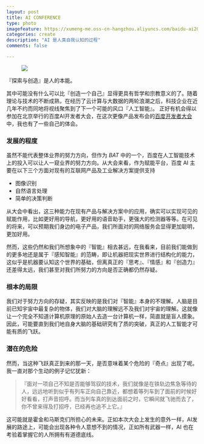 ```yaml
---
layout: post
title: AI CONFERENCE
type: photo
imagefeature: https://xumeng-me.oss-cn-hangzhou.aliyuncs.com/baidu-ai2019/baidu-ai-2019.jpg?x-oss-process=image/resize,p_50
categories: create
description: "AI 是人类自我认知的过程"
comments: false

---
```


<figure>
   <a href="https://xumeng-me.oss-cn-hangzhou.aliyuncs.com/baidu-ai2019/baidu-ai-2019-2.jpg"><img src="https://xumeng-me.oss-cn-hangzhou.aliyuncs.com/baidu-ai2019/baidu-ai-2019-2.jpg?x-oss-process=image/resize,p_60"></a>
</figure>

『探索与创造』是人的本能。

其中可能没有什么可以比『创造一个自己』显得更具有哲学和宗教意义的了。随着理论与技术的不断成熟，在经历了云计算与大数据的两轮浪潮之后，科技企业在近几年不约而同地将视线聚焦到了下一个可能的风口『人工智能』。
正好有机会得以参加在北京举行的百度AI开发者大会，在这次更像产品发布会的[百度开发者大会](https://create.baidu.com/)中，我也有了一些自己的体会。

### 发展的程度

虽然不能代表整体业界的努力方向，但作为 _BAT_ 中的一个，百度在人工智能技术上的投入可以让人一窥业界的努力方向。从大会来看，作为赋能平台，百度 AI 主要在以下三个方面对现有的互联网产品及工业解决方案提供支持

- 图像识别
- 自然语言处理
- 简单的决策判断

从大会中看出，这三种能力在现有产品与解决方案中的应用，确实可以实现可见的赋能作用，比如更好用的导航，更好用的语音助手，更强大的检测器等等。在可见的将来，可以预期我们身边的电子产品，我们所面对的网络服务会显得更加聪明，更加好用。

然而，这些仍然和我们所想象中的『智能』相去甚远，在我看来，目前我们能做到的更多地还是属于『感知智能』的范畴，即让机器把现实世界进行结构化的能力，这似乎是机器要认知这个世界的基础，但离真正的『思考』、『情感』和『创造力』还差得太远，我们甚至对我们所努力的方向是否正确都仍然存疑。

### 根本的局限

我们对于努力方向的存疑，其实反映的是我们对『智能』本身的不理解。人脑是目前已知宇宙中最复杂的物体，我们对大脑的理解远不及我们对宇宙的理解。这就像让一个完全不知道计算机原理的原始人去造一台计算机一样，简直就是盲人摸象。
因此，可能要直到我们地自身大脑的基础研究有了质的突破，真正的人工智能才可能有质的飞跃。

### 潜在的危险

然而，当这种飞跃真正到来的那一天，是否意味着某个危险的『奇点』出现了呢。我一直对那个生动的例子记忆犹新：

>『面对一项自己不知是否能够驾驭的技术，我们就像是在铁轨边焦急等待的人，远远地听到似乎有列车正向自己靠近，都想着等列车到了面前的时候好好看看，打声音招呼。而当列车真的到达面前之时，它瞬间就飞驰而去了，你不曾来得及打招呼，已经再也追不上它。』

这可能就是霍金和马斯克们所担心的未来。正如本次大会上发生的意外一样，AI发展的路途上，可能会出现各种令人意想不到的情况，正如所有武器一样，AI 也在考验着掌握它的人所拥有有道德底线。